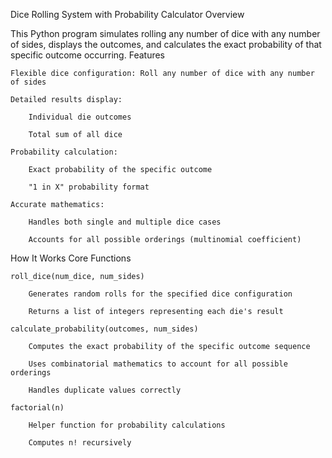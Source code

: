 Dice Rolling System with Probability Calculator
Overview

This Python program simulates rolling any number of dice with any number of sides, displays the outcomes, and calculates the exact probability of that specific outcome occurring.
Features

    Flexible dice configuration: Roll any number of dice with any number of sides

    Detailed results display:

        Individual die outcomes

        Total sum of all dice

    Probability calculation:

        Exact probability of the specific outcome

        "1 in X" probability format

    Accurate mathematics:

        Handles both single and multiple dice cases

        Accounts for all possible orderings (multinomial coefficient)

How It Works
Core Functions

    roll_dice(num_dice, num_sides)

        Generates random rolls for the specified dice configuration

        Returns a list of integers representing each die's result

    calculate_probability(outcomes, num_sides)

        Computes the exact probability of the specific outcome sequence

        Uses combinatorial mathematics to account for all possible orderings

        Handles duplicate values correctly

    factorial(n)

        Helper function for probability calculations

        Computes n! recursively

